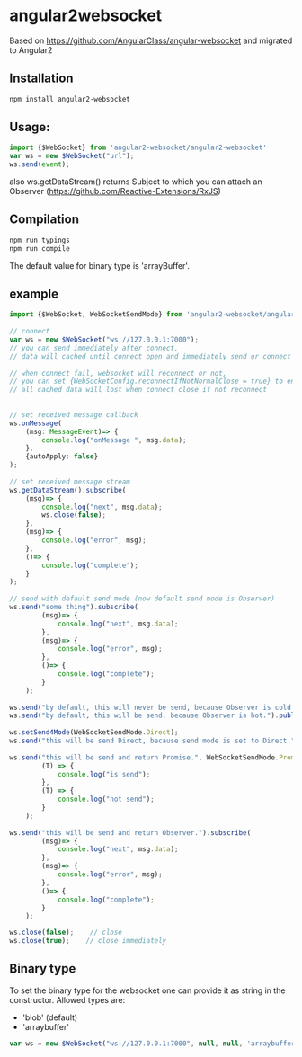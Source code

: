 # angular2websocket

Based on https://github.com/AngularClass/angular-websocket and migrated to Angular2
## Installation

```bash
npm install angular2-websocket
```

## Usage:
```ts
import {$WebSocket} from 'angular2-websocket/angular2-websocket'
var ws = new $WebSocket("url");
ws.send(event);

```

also
ws.getDataStream() returns Subject<any> to which you can attach an Observer (https://github.com/Reactive-Extensions/RxJS)

## Compilation
```bash
npm run typings
npm run compile

```


The default value for binary type is 'arrayBuffer'.

## example
```ts
import {$WebSocket, WebSocketSendMode} from 'angular2-websocket/angular2-websocket';
  
// connect
var ws = new $WebSocket("ws://127.0.0.1:7000");
// you can send immediately after connect, 
// data will cached until connect open and immediately send or connect fail.
  
// when connect fail, websocket will reconnect or not,
// you can set {WebSocketConfig.reconnectIfNotNormalClose = true} to enable auto reconnect
// all cached data will lost when connect close if not reconnect
  
  
// set received message callback
ws.onMessage(
    (msg: MessageEvent)=> {
        console.log("onMessage ", msg.data);
    },
    {autoApply: false}
);
  
// set received message stream
ws.getDataStream().subscribe(
    (msg)=> {
        console.log("next", msg.data);
        ws.close(false);
    },
    (msg)=> {
        console.log("error", msg);
    },
    ()=> {
        console.log("complete");
    }
);
  
// send with default send mode (now default send mode is Observer)
ws.send("some thing").subscribe(
        (msg)=> {
            console.log("next", msg.data);
        },
        (msg)=> {
            console.log("error", msg);
        },
        ()=> {
            console.log("complete");
        }
    );
  
ws.send("by default, this will never be send, because Observer is cold.");
ws.send("by default, this will be send, because Observer is hot.").publish().connect();
  
ws.setSend4Mode(WebSocketSendMode.Direct);
ws.send("this will be send Direct, because send mode is set to Direct.");
  
ws.send("this will be send and return Promise.", WebSocketSendMode.Promise).then(
        (T) => {
            console.log("is send");
        },
        (T) => {
            console.log("not send");
        }
    );
  
ws.send("this will be send and return Observer.").subscribe(
        (msg)=> {
            console.log("next", msg.data);
        },
        (msg)=> {
            console.log("error", msg);
        },
        ()=> {
            console.log("complete");
        }
    );

ws.close(false);    // close
ws.close(true);    // close immediately


```

## Binary type
To set the binary type for the websocket one can provide it as string in the constructor. Allowed types are:

* 'blob' (default)
* 'arraybuffer'

```ts
var ws = new $WebSocket("ws://127.0.0.1:7000", null, null, 'arraybuffer');
```
